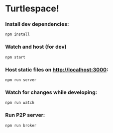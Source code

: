 # Turtlespace!

### Install dev dependencies:

```
npm install
```

### Watch and host (for dev)

```
npm start
```


### Host static files on [http://localhost:3000](http://localhost:3000):

```
npm run server
```


### Watch for changes while developing:

```
npm run watch
```

### Run P2P server:

```
npm run broker
```

